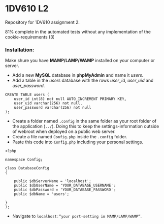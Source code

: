 # 1DV610 L2
Repository for 1DV610 assignment 2.

81% complete in the automated tests without any implementation of the cookie-requirements (3)

### Installation:

Make shure you have **MAMP/LAMP/WAMP** installed on your computer or server. 

* Add a new **MySQL** database in **phpMyAdmin** and name it *users*. 
* Add a table in the *users* database with the rows *user_id*, *user_uid* and *user_password*.
```
CREATE TABLE users (
    user_id int(8) not null AUTO_INCREMENT PRIMARY KEY,
    user_uid varchar(256) not null,
    user_password varchar(256) not null
);
```
* Create a folder named `.config` in the same folder as your root folder of the application (`../`). 
Doing this to keep the settings-information outside of webroot when deployed on a public web server.
* Create a file named `Config.php` inside the `.config` folder. 
* Paste this code into `Config.php` including your personal settings. 
```
<?php

namespace Config;

class DatabaseConfig
{

    public $dbServerName = 'localhost';
    public $dbUserName = 'YOUR_DATABASE_USERNAME';
    public $dbPassword = 'YOUR_DATABASE_PASSWORD';
    public $dbName = 'users';

}
);
```
* Navigate to `localhost:”your port-setting in MAMP/LAMP/WAMP”`.
